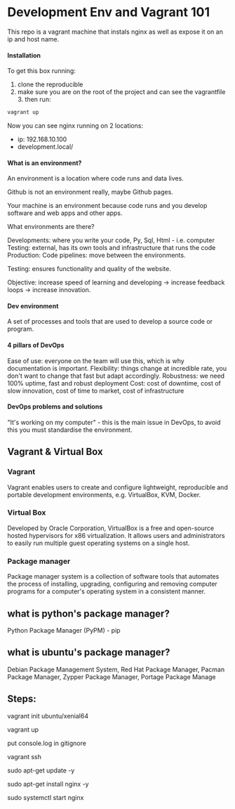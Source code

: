 # Development Env and Vagrant 101

This repo is a vagrant machine that instals nginx as well as expose it on an ip and host name.

#### Installation

To get this box running:
1. clone the reproducible
2. make sure you are on the root of the project and can see the vagrantfile 3. then run:
```bash
vagrant up
```

Now you can see nginx running on 2 locations:
- ip: 192.168.10.100
- development.local/

#### What is an environment?
An environment is a location where code runs and data lives.

Github is not an environment really, maybe Github pages.

Your machine is an environment because code runs and you develop software and web apps and other apps.

What environments are there?

Developments:
where you write your code, Py, Sql, Html - i.e. computer
Testing:
external, has its own tools and infrastructure that runs the code
Production:
Code pipelines: move between the environments.

Testing: ensures functionality and quality of the website.

Objective: increase speed of learning and developing -> increase feedback loops -> increase innovation.

#### Dev environment

A set of processes and tools that are used to develop a source code or program.

#### 4 pillars of DevOps

Ease of use: everyone on the team will use this, which is why documentation is important.
Flexibility: things change at incredible rate, you don't want to change that fast but adapt accordingly.
Robustness: we need 100% uptime, fast and robust deployment
Cost: cost of downtime, cost of slow innovation, cost of time to market, cost of infrastructure

#### DevOps problems and solutions

"It's working on my computer" - this is the main issue in DevOps, to avoid this you must standardise the environment.

## Vagrant & Virtual Box

### Vagrant

Vagrant enables users to create and configure lightweight, reproducible and portable development environments, e.g. VirtualBox, KVM, Docker.

### Virtual Box

Developed by Oracle Corporation, VirtualBox is a free and open-source hosted hypervisors for x86 virtualization. It allows users and administrators to easily run multiple guest operating systems on a single host.  

### Package manager
Package manager system is a collection of software tools that automates the process of installing, upgrading, configuring and removing computer programs for a computer's operating system in a consistent manner.

## what is python's package manager?
Python Package Manager (PyPM) - pip


## what is ubuntu's package manager?
 Debian Package Management System, Red Hat Package Manager, Pacman Package Manager, Zypper Package Manager, Portage Package Manage

## Steps:
vagrant init ubuntu/xenial64

vagrant up

put console.log in gitignore

vagrant ssh

sudo apt-get update -y

sudo apt-get install nginx -y

sudo systemctl start nginx
